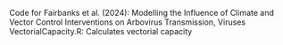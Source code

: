 Code for Fairbanks et al. (2024): Modelling the Influence of Climate and Vector Control Interventions on Arbovirus Transmission, Viruses \
VectorialCapacity.R: Calculates vectorial capacity

